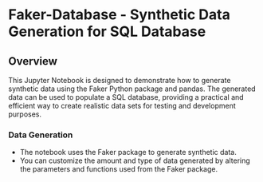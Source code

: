 # Faker-Database - Synthetic Data Generation for SQL Database

## Overview
This Jupyter Notebook is designed to demonstrate how to generate synthetic data using the Faker Python package and pandas. The generated data can be used to populate a SQL database, providing a practical and efficient way to create realistic data sets for testing and development purposes.

### Data Generation
- The notebook uses the Faker package to generate synthetic data.
- You can customize the amount and type of data generated by altering the parameters and functions used from the Faker package.

